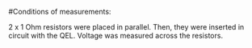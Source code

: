 #Conditions of measurements:

2 x 1 Ohm resistors were placed in parallel.  Then, they were inserted in circuit with the QEL.  Voltage was measured across the resistors.  